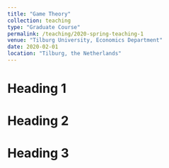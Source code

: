 ```yaml
---
title: "Game Theory"
collection: teaching
type: "Graduate Course"
permalink: /teaching/2020-spring-teaching-1
venue: "Tilburg University, Economics Department"
date: 2020-02-01
location: "Tilburg, the Netherlands"
---
```


Heading 1
======

Heading 2
======

Heading 3
======
